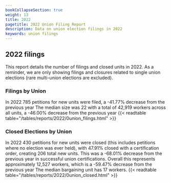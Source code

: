 ```yaml
---
bookCollapseSection: true
weight: 13
title: 2022
pagetitle: 2022 Union Filing Report
description: Data on union election filings in 2022
keywords: union filings
---
```


## 2022 filings

This report details the number of filings and closed units in 2022. As a reminder, we are only showing filings and closures related to single union elections (rare multi-union elections are excluded).

### Filings by Union
In 2022 785 petitions for new units were filed, a -41.77% decrease from the previous year The median size was 22 with a total of 42,919 workers across all units, a -46.00% decrease from the previous year
{{< readtable table="/tables/reports/2022/0union_filings.html" >}}

### Closed Elections by Union
In 2022 430 petitions for new units were closed (this includes petitions where no election was ever held), with 47.91% closed with a certification order, creating 206 total new units. This was a -68.01% decrease from the previous year in successful union certifications. Overall this represents approximately 12,527 workers, which is a -59.47% decrease from the previous year The median bargaining unit has 17 workers.
{{< readtable table="/tables/reports/2022/0union_closed.html" >}}
